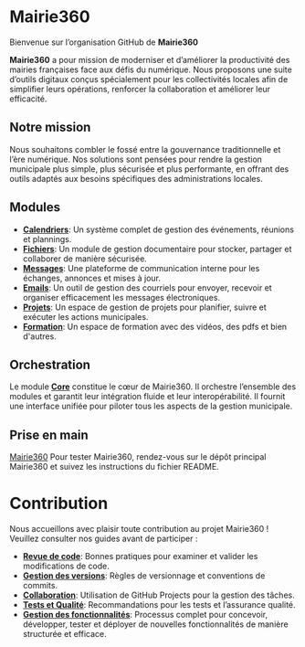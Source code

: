 # Mairie360

Bienvenue sur l’organisation GitHub de **Mairie360**

**Mairie360** a pour mission de moderniser et d’améliorer la productivité des mairies françaises face aux défis du numérique.
Nous proposons une suite d’outils digitaux conçus spécialement pour les collectivités locales afin de simplifier leurs opérations, renforcer la collaboration et améliorer leur efficacité.

## Notre mission

Nous souhaitons combler le fossé entre la gouvernance traditionnelle et l’ère numérique.
Nos solutions sont pensées pour rendre la gestion municipale plus simple, plus sécurisée et plus performante, en offrant des outils adaptés aux besoins spécifiques des administrations locales.

## Modules

- [**Calendriers**](https://github.com/mairie360/calendars): Un système complet de gestion des événements, réunions et plannings.
- [**Fichiers**](https://github.com/mairie360/files): Un module de gestion documentaire pour stocker, partager et collaborer de manière sécurisée.  
- [**Messages**](https://github.com/mairie360/messages): Une plateforme de communication interne pour les échanges, annonces et mises à jour.  
- [**Emails**](https://github.com/mairie360/emails): Un outil de gestion des courriels pour envoyer, recevoir et organiser efficacement les messages électroniques.  
- [**Projets**](https://github.com/mairie360/projects): Un espace de gestion de projets pour planifier, suivre et exécuter les actions municipales.
- [**Formation**](https://github.com/mairie360/e-learning): Un espace de formation avec des vidéos, des pdfs et bien d'autres.

## Orchestration

Le module [**Core**](https://github.com/mairie360/core) constitue le cœur de Mairie360.
Il orchestre l’ensemble des modules et garantit leur intégration fluide et leur interopérabilité.
Il fournit une interface unifiée pour piloter tous les aspects de la gestion municipale.

## Prise en main

[Mairie360](https://github.com/mairie360/mairie360) Pour tester Mairie360, rendez-vous sur le dépôt principal Mairie360 et suivez les instructions du fichier README.

# Contribution

Nous accueillons avec plaisir toute contribution au projet Mairie360 !
Veuillez consulter nos guides avant de participer :

- [**Revue de code**](../REVUE_DE_CODE.md): Bonnes pratiques pour examiner et valider les modifications de code.
- [**Gestion des versions**](../GESTION_DES_VERSIONS.md): Règles de versionnage et conventions de commits.
- [**Collaboration**](../COLLABORATION.md): Utilisation de GitHub Projects pour la gestion des tâches.
- [**Tests et Qualité**](../TESTING.md): Recommandations pour les tests et l’assurance qualité.
- [**Gestion des fonctionnalités**](../GESTION_DES_FONCTIONNALITES.md): Processus complet pour concevoir, développer, tester et déployer de nouvelles fonctionnalités de manière structurée et efficace.

